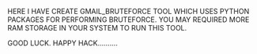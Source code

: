 HERE I HAVE CREATE GMAIL_BRUTEFORCE TOOL WHICH USES PYTHON PACKAGES FOR PERFORMING BRUTEFORCE.
YOU MAY REQUIRED MORE RAM STORAGE IN YOUR SYSTEM TO RUN THIS TOOL.

GOOD LUCK.
HAPPY HACK..........
